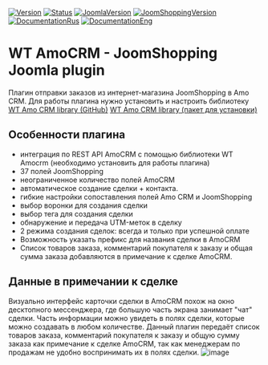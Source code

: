 [![Version](https://img.shields.io/badge/Version-1.1.0-blue.svg)](https://web-tolk.ru/dev/joomla-plugins/wt-amocrm-joomshopping.html?utm_source=github) [![Status](https://img.shields.io/badge/Status-stable-green.svg)]() [![JoomlaVersion](https://img.shields.io/badge/Joomla-4.2-orange.svg)]() [![JoomShoppingVersion](https://img.shields.io/badge/JoomShopping-5.1.x-important.svg)]() [![DocumentationRus](https://img.shields.io/badge/Documentation-rus-blue.svg)](https://web-tolk.ru/dev/joomla-plugins/wt-amocrm-joomshopping.html?utm_source=github) [![DocumentationEng](https://img.shields.io/badge/Documentation-eng-blueviolet.svg)](https://web-tolk.ru/en/dev/joomla-plugins/wt-amocrm-joomshopping.html?utm_source=github)

# WT AmoCRM - JoomShopping Joomla plugin
Плагин отправки заказов из интернет-магазина JoomShopping в Amo CRM. Для работы плагина нужно установить и настроить библиотеку [WT Amo CRM library (GitHub)](https://github.com/sergeytolkachyov/WT-Amo-CRM-library-for-Joomla-4) [WT Amo CRM library (пакет для установки)](https://web-tolk.ru/dev/biblioteki/wt-amo-crm-library.html)
## Особенности плагина
- интеграция по REST API AmoCRM с помощью библиотеки WT Amocrm (необходимо установить для работы плагина)
- 37 полей JoomShopping
- неограниченное количество полей AmoCRM
- автоматическое создание сделки + контакта.
- гибкие настройки сопоставления полей Amo CRM и JoomShopping
- выбор воронки для создания сделки
- выбор тега для создания сделки
- обнаружение и передача UTM-меток в сделку
- 2 режима создания сделок: всегда и только при успешной оплате
- Возможность указать префикс для названия сделки в AmoCRM
- Список товаров заказа, комментарий покупателя к заказу и общая сумма заказа добавляются в примечание к сделке AmoCRM.
## Данные в примечании к сделке
Визуально интерфейс карточки сделки в AmoCRM похож на окно десктопного мессенджера, где большую часть экрана занимает "чат" сделки. Часть информации можно увидеть в полях сделки, которые можно создавать в любом количестве. Данный плагин передаёт список товаров заказа, комментарий покупателя к заказу и общую сумму заказа как примечание к сделке AmoCRM, так как менеджерам по продажам не удобно воспринимать  их в полях сделки. 
![image](https://user-images.githubusercontent.com/6236403/223925261-3246e979-597b-4c93-9a50-81a2f61c0bf7.png)
